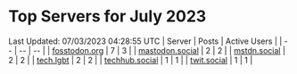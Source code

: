 # Top Servers for July 2023
Last Updated: 07/03/2023 04:28:55 UTC
| Server | Posts | Active Users |
| -- | -- | -- |
| [fosstodon.org](https://fosstodon.org/tags/PowerShell) | 7 | 3 |
| [mastodon.social](https://mastodon.social/tags/PowerShell) | 2 | 2 |
| [mstdn.social](https://mstdn.social/tags/PowerShell) | 2 | 2 |
| [tech.lgbt](https://tech.lgbt/tags/PowerShell) | 2 | 2 |
| [techhub.social](https://techhub.social/tags/PowerShell) | 1 | 1 |
| [twit.social](https://twit.social/tags/PowerShell) | 1 | 1 |
